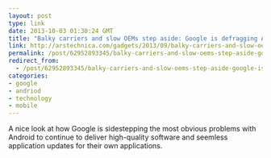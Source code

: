 ```yaml
---
layout: post
type: link
date: 2013-10-03 01:30:24 GMT
title: "Balky carriers and slow OEMs step aside: Google is defragging Android"
link: http://arstechnica.com/gadgets/2013/09/balky-carriers-and-slow-oems-step-aside-google-is-defragging-android/
permalink: /post/62952893345/balky-carriers-and-slow-oems-step-aside-google-is
redirect_from: 
  - /post/62952893345/balky-carriers-and-slow-oems-step-aside-google-is
categories:
- google
- andriod
- technology
- mobile
---
```

<p>A nice look at how Google is sidestepping the most obvious problems with Android to continue to deliver high-quality software and seemless application updates for their own applications.</p>